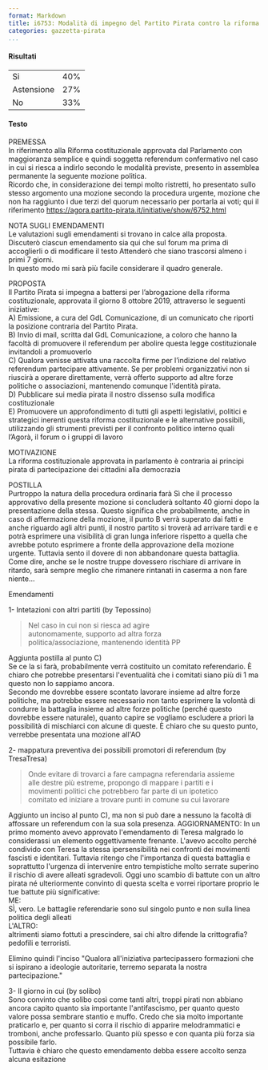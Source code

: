 ```yaml
---
format: Markdown
title: i6753: Modalità di impegno del Partito Pirata contro la riforma costituzionale che riduce il numero dei parlamentari
categories: gazzetta-pirata
...
```


#### Risultati
<table>
<tr><td>Si</td><td>40%</td></tr>
<tr><td>Astensione</td><td>27%</td></tr>
<tr><td>No</td><td>33%</td></tr>
</table>

#### Testo
PREMESSA  
In riferimento alla Riforma costituzionale approvata dal Parlamento con maggioranza semplice e quindi soggetta referendum confermativo nel caso in cui si riesca a indirlo secondo le modalità previste, presento in assemblea permanente la seguente mozione politica.  
Ricordo che, in considerazione dei tempi molto ristretti, ho presentato sullo stesso argomento una mozione secondo la procedura urgente, mozione che non ha raggiunto i due terzi del quorum necessario per portarla ai voti; qui il riferimento https://agora.partito-pirata.it/initiative/show/6752.html

NOTA SUGLI EMENDAMENTI  
Le valutazioni sugli emendamenti si trovano in calce alla proposta. Discuterò ciascun emendamento sia qui che sul forum ma prima di accoglierli o di modificare il testo Attenderò che siano trascorsi almeno i primi 7 giorni.  
In questo modo mi sarà più facile considerare il quadro generale.
 

PROPOSTA  
Il Partito Pirata si impegna a battersi per l’abrogazione della riforma costituzionale, approvata il giorno 8 ottobre 2019, attraverso le seguenti iniziative:  
A) Emissione, a cura del GdL Comunicazione, di un comunicato che riporti la posizione contraria del Partito Pirata.  
B) Invio di mail, scritta dal GdL Comunicazione, a coloro che hanno la facoltà di promuovere il referendum per abolire questa legge costituzionale invitandoli a promuoverlo  
C) Qualora venisse attivata una raccolta firme per l’indizione del relativo referendum partecipare attivamente. Se per problemi organizzativi non si riuscirà a operare direttamente, verrà offerto supporto ad altre forze politiche o associazioni, mantenendo comunque l'identità pirata.  
D) Pubblicare sui media pirata il nostro dissenso sulla modifica costituzionale  
E) Promuovere un approfondimento di tutti gli aspetti legislativi, politici e strategici inerenti questa riforma costituzionale e le alternative possibili, utilizzando gli strumenti previsti per il confronto politico interno quali l’Agorà, il forum o i gruppi di lavoro  

MOTIVAZIONE  
La riforma costituzionale approvata in parlamento è contraria ai principi pirata di partecipazione dei cittadini alla democrazia

POSTILLA  
Purtroppo la natura della procedura ordinaria farà Sì che il processo approvativo della presente mozione si concluderà soltanto 40 giorni dopo la presentazione della stessa. Questo significa che probabilmente, anche in caso di affermazione della mozione, il punto B verrà superato dai fatti e anche riguardo agli altri punti, il nostro partito si troverà ad arrivare tardi e e potrà esprimere una visibilità di gran lunga inferiore rispetto a quella che avrebbe potuto esprimere a fronte della approvazione della mozione urgente. Tuttavia sento il dovere di non abbandonare questa battaglia. Come dire, anche se le nostre truppe dovessero rischiare di arrivare in ritardo, sarà sempre meglio che rimanere rintanati in caserma a non fare niente...

Emendamenti

1- Intetazioni con altri partiti (by Tepossino)  
> Nel caso in cui non si riesca ad agire  
> autonomamente, supporto ad altra forza  
> politica/associazione, mantenendo identità PP  

Aggiunta postilla al punto C)  
Se ce la si farà, probabilmente verrà costituito un comitato referendario. È chiaro che potrebbe presentarsi l'eventualità che i comitati siano più di 1 ma questo non lo sappiamo ancora.  
Secondo me dovrebbe essere scontato lavorare insieme ad altre forze politiche, ma potrebbe essere necessario non tanto esprimere la volontà di condurre la battaglia insieme ad altre forze politiche (perché questo dovrebbe essere naturale), quanto capire se vogliamo escludere a priori la possibilità di mischiarci con alcune di queste.
È chiaro che su questo punto, verrebbe presentata una mozione all'AO

2- mappatura preventiva dei possibili promotori di referendum (by TresaTresa)  
> Onde evitare di trovarci a fare campagna referendaria assieme  
> alle destre più estreme, propongo di mappare i partiti e i  
> movimenti politici che potrebbero far parte di un ipotetico  
> comitato ed iniziare a trovare punti in comune su cui lavorare  

Aggiunto un inciso al punto C), ma non si può dare a nessuno la facoltà di affossare un referendum con la sua sola presenza. AGGIORNAMENTO: In un primo momento avevo approvato l'emendamento di Teresa malgrado lo considerassi un elemento oggettivamente frenante. L'avevo accolto perché condivido con Teresa la stessa ipersensibilità nei confronti dei movimenti fascisti e identitari. Tuttavia ritengo che l'importanza di questa battaglia e soprattutto l'urgenza di intervenire entro tempistiche molto serrate superino il rischio di avere alleati sgradevoli. Oggi uno scambio di battute con un altro pirata né ulteriormente convinto di questa scelta e vorrei riportare proprio le tue battute più significative:  
ME:  
SÌ, vero. Le battaglie referendarie sono sul singolo punto e non sulla linea politica degli alleati  
L'ALTRO:  
altrimenti siamo fottuti a prescindere, sai chi altro difende la crittografia? pedofili e terroristi.

Elimino quindi l'inciso "Qualora all'iniziativa partecipassero formazioni che si ispirano a ideologie autoritarie, terremo separata la nostra partecipazione."

3- Il giorno in cui (by solibo)  
Sono convinto che solibo così come tanti altri, troppi pirati non abbiano ancora capito quanto sia importante l'antifascismo, per quanto questo valore possa sembrare stantio e muffo. Credo che sia molto importante praticarlo e, per quanto si corra il rischio di apparire melodrammatici e tromboni, anche professarlo. Quanto più spesso e con quanta più forza sia possibile farlo.  
Tuttavia è chiaro che questo emendamento debba essere accolto senza alcuna esitazione